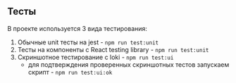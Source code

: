 ## Тесты

В проекте используется 3 вида тестирования:
1) Обычные unit тесты на jest - `npm run test:unit`
2) Тесты на компоненты с React testing library - `npm run test:unit`
3) Скриншотное тестирование с loki - `npm run test:ui`
    - для подтверждения проверенных скриншотных тестов запускаем скрипт - `npm run test:ui:ok`

